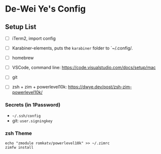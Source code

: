 # De-Wei Ye's Config

## Setup List

- [ ] iTerm2, import config
- [ ] Karabiner-elements, puts the `karabiner` folder to `~/.config/.
- [ ] homebrew
- [ ] VSCode, command line: https://code.visualstudio.com/docs/setup/mac
- [ ] git
- [ ] zsh + zim + powerlevel10k: https://dwye.dev/post/zsh-zim-powerlevel10k/


### Secrets (in 1Password)

- `~/.ssh/config`
- git: `user.signingkey`

### zsh Theme

```
echo "zmodule romkatv/powerlevel10k" >> ~/.zimrc
zimfw install
```
